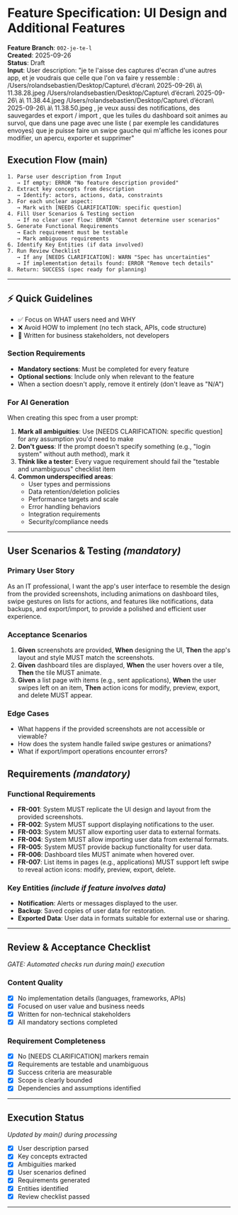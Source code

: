 # Feature Specification: UI Design and Additional Features

**Feature Branch**: `002-je-te-l`  
**Created**: 2025-09-26  
**Status**: Draft  
**Input**: User description: "je te l'aisse des captures d'ecran d'une autres app, et je voudrais que celle que l'on va faire y ressemble : /Users/rolandsebastien/Desktop/Capture\ d’écran\ 2025-09-26\ à\ 11.38.28.jpeg /Users/rolandsebastien/Desktop/Capture\ d’écran\ 2025-09-26\ à\ 11.38.44.jpeg /Users/rolandsebastien/Desktop/Capture\ d’écran\ 2025-09-26\ à\ 11.38.50.jpeg , je veux aussi des notifications, des sauvegardes et export / import , que les tuiles du dashboard soit animes au survol, que dans une page avec une liste ( par exemple les candidatures envoyes) que je puisse faire un swipe gauche qui m'affiche les icones pour modifier, un apercu, exporter et supprimer"

## Execution Flow (main)
```
1. Parse user description from Input
   → If empty: ERROR "No feature description provided"
2. Extract key concepts from description
   → Identify: actors, actions, data, constraints
3. For each unclear aspect:
   → Mark with [NEEDS CLARIFICATION: specific question]
4. Fill User Scenarios & Testing section
   → If no clear user flow: ERROR "Cannot determine user scenarios"
5. Generate Functional Requirements
   → Each requirement must be testable
   → Mark ambiguous requirements
6. Identify Key Entities (if data involved)
7. Run Review Checklist
   → If any [NEEDS CLARIFICATION]: WARN "Spec has uncertainties"
   → If implementation details found: ERROR "Remove tech details"
8. Return: SUCCESS (spec ready for planning)
```

---

## ⚡ Quick Guidelines
- ✅ Focus on WHAT users need and WHY
- ❌ Avoid HOW to implement (no tech stack, APIs, code structure)
- 👥 Written for business stakeholders, not developers

### Section Requirements
- **Mandatory sections**: Must be completed for every feature
- **Optional sections**: Include only when relevant to the feature
- When a section doesn't apply, remove it entirely (don't leave as "N/A")

### For AI Generation
When creating this spec from a user prompt:
1. **Mark all ambiguities**: Use [NEEDS CLARIFICATION: specific question] for any assumption you'd need to make
2. **Don't guess**: If the prompt doesn't specify something (e.g., "login system" without auth method), mark it
3. **Think like a tester**: Every vague requirement should fail the "testable and unambiguous" checklist item
4. **Common underspecified areas**:
   - User types and permissions
   - Data retention/deletion policies  
   - Performance targets and scale
   - Error handling behaviors
   - Integration requirements
   - Security/compliance needs

---

## User Scenarios & Testing *(mandatory)*

### Primary User Story
As an IT professional, I want the app's user interface to resemble the design from the provided screenshots, including animations on dashboard tiles, swipe gestures on lists for actions, and features like notifications, data backups, and export/import, to provide a polished and efficient user experience.

### Acceptance Scenarios
1. **Given** screenshots are provided, **When** designing the UI, **Then** the app's layout and style MUST match the screenshots.
2. **Given** dashboard tiles are displayed, **When** the user hovers over a tile, **Then** the tile MUST animate.
3. **Given** a list page with items (e.g., sent applications), **When** the user swipes left on an item, **Then** action icons for modify, preview, export, and delete MUST appear.

### Edge Cases
- What happens if the provided screenshots are not accessible or viewable?
- How does the system handle failed swipe gestures or animations?
- What if export/import operations encounter errors?

## Requirements *(mandatory)*

### Functional Requirements
- **FR-001**: System MUST replicate the UI design and layout from the provided screenshots.
- **FR-002**: System MUST support displaying notifications to the user.
- **FR-003**: System MUST allow exporting user data to external formats.
- **FR-004**: System MUST allow importing user data from external formats.
- **FR-005**: System MUST provide backup functionality for user data.
- **FR-006**: Dashboard tiles MUST animate when hovered over.
- **FR-007**: List items in pages (e.g., applications) MUST support left swipe to reveal action icons: modify, preview, export, delete.

### Key Entities *(include if feature involves data)*
- **Notification**: Alerts or messages displayed to the user.
- **Backup**: Saved copies of user data for restoration.
- **Exported Data**: User data in formats suitable for external use or sharing.

---

## Review & Acceptance Checklist
*GATE: Automated checks run during main() execution*

### Content Quality
- [x] No implementation details (languages, frameworks, APIs)
- [x] Focused on user value and business needs
- [x] Written for non-technical stakeholders
- [x] All mandatory sections completed

### Requirement Completeness
- [x] No [NEEDS CLARIFICATION] markers remain
- [x] Requirements are testable and unambiguous  
- [x] Success criteria are measurable
- [x] Scope is clearly bounded
- [x] Dependencies and assumptions identified

---

## Execution Status
*Updated by main() during processing*

- [x] User description parsed
- [x] Key concepts extracted
- [x] Ambiguities marked
- [x] User scenarios defined
- [x] Requirements generated
- [x] Entities identified
- [x] Review checklist passed

---
